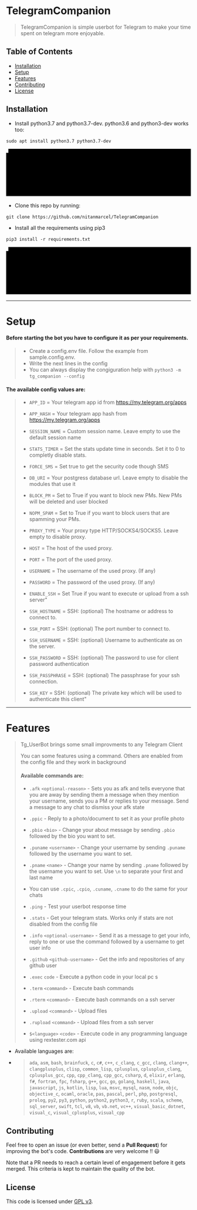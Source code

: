 # TelegramCompanion

> TelegramCompanion is simple userbot for Telegram to make your time spent on telegram more enjoyable.

## Table of Contents

-   [Installation](#Installation)
-   [Setup](#Setup)
-   [Features](#Features)
-   [Contributing](#Contributing)
-   [License](#License)

## Installation

-   Install python3.7 and python3.7-dev. python3.6 and python3-dev works too:

```
sudo apt install python3.7 python3.7-dev
```

![Python Installation](/src/python.gif?raw=true)


-   Clone this repo by running:

```shell
git clone https://github.com/nitanmarcel/TelegramCompanion
```

-   Install all the requirements using pip3

```shell
pip3 install -r requirements.txt
```

![Requirements Installation](/src/requirements.gif?raw=true)

---

# Setup

#### Before starting the bot you have to configure it as per your requirements.
> -   Create a config.env file. Follow the example from sample.config.env.
> -   Write the next lines in the config
> -   You can always display the congiguration help with `python3 -m tg_companion --config`

#### The available config values are:

> -   `APP_ID` = Your telegram app id from <https://my.telegram.org/apps>
>
> -   `APP_HASH` = Your telegram app hash from <https://my.telegram.org/apps>
>
> -   `SESSION_NAME` = Custom session name. Leave empty to use the default session name
>
> -   `STATS_TIMER` = Set the stats update time in seconds. Set it to 0 to completly disable stats.
>
> -   `FORCE_SMS` = Set true to get the security code though SMS
>
> -   `DB_URI` = Your postgress database url. Leave empty to disable the modules that use it
>
> -   `BLOCK_PM` = Set to True if you want to block new PMs. New PMs will be deleted and user blocked
>
> -   `NOPM_SPAM` = Set to True if you want to block users that are spamming your PMs.
>
> -   `PROXY_TYPE` = Your proxy type HTTP/SOCKS4/SOCKS5. Leave empty to disable proxy.
>
> -   `HOST` = The host of the used proxy.
>
> -   `PORT` = The port of the used proxy.
>
> -   `USERNAME` = The username of the used proxy. (If any)
>
> -   `PASSWORD` = The password of the used proxy. (If any)
>
> -   `ENABLE_SSH` = Set True if you want to execute or upload from a ssh server"
>
> -   `SSH_HOSTNAME` = SSH: (optional) The hostname or address to connect to.
>
> -   `SSH_PORT` = SSH: (optional) The port number to connect to.
>
> -   `SSH_USERNAME` = SSH: (optional) Username to authenticate as on the server.
>
> -   `SSH_PASSWORD` = SSH: (optional) The password to use for client password authentication
>
> -   `SSH_PASSPHRASE` = SSH: (optional) The passphrase for your ssh connection.
>
> -   `SSH_KEY` =  SSH: (optional) The private key which will be used to authenticate this client"


---
# Features

> Tg_UserBot brings some small improvments to any Telegram Client
>
> You can some features using a command. Others are enabled from the config file and they work in background
>
> #### Available commands are:
>
> -   `.afk` `<optional-reason>` - Sets you as afk and tells everyone that you are away by sending them a message when they mention your username, sends you a PM or replies to your message. Send a message to any chat to dismiss your afk state
>
> -   `.ppic` - Reply to a photo/document to set it as your profile photo
>
> -   `.pbio` `<bio>` - Change your about message by sending `.pbio` followed by the bio you want to set.
>
> -   `.puname` `<username>` - Change your username by sending `.puname` followed by the username you want to set.
>
> -   `.pname` `<name>` - Change your name by sending `.pname` followed by the username you want to set. Use `\n` to separate your first and last name
>
> -   You can use `.cpic`, `.cpio`, `.cuname`, `.cname` to do the same for your chats
>
> -   `.ping` - Test your userbot response time
>
> -   `.stats` - Get your telegram stats. Works only if stats are not disabled from the config file
>
> -   `.info` `<optional-username>` - Send it as a message to get your info, reply to one or use the command followed by a username to get user info
>
> -   `.github` `<github-username>` - Get the info and repositories of any github user
>
> -   `.exec` `code` - Execute a python code in your local pc
> s
> -   `.term` `<command>` - Execute bash commands
>
> -   `.rterm` `<command>` - Execute bash commands on a ssh server
>
> -   `.upload` `<command>` - Upload files
>
> -   `.rupload` `<command>` - Upload files from a ssh server
>
> -   `$<language>` `<code>` - Execute code in any programming language using rextester.com api

-   Available languages are:
-   >
    > `ada`, `asm`, `bash`, `brainfuck`, `c`, `c#`, `c++`, `c_clang`, `c_gcc`, `clang`, `clang++`, `clangplusplus`, `clisp`, `common_lisp`, `cplusplus`, `cplusplus_clang`, `cplusplus_gcc`, `cpp`, `cpp_clang`, `cpp_gcc`, `csharp`, `d`, `elixir`, `erlang`, `f#`, `fortran`, `fpc`, `fsharp`, `g++`, `gcc`, `go`, `golang`, `haskell`, `java`, `javascript`, `js`, `kotlin`, `lisp`, `lua`, `msvc`, `mysql`, `nasm`, `node`, `objc`, `objective_c`, `ocaml`, `oracle`, `pas`, `pascal`, `perl`, `php`, `postgresql`, `prolog`, `py2`, `py3`, `python`, `python2`, `python3`, `r`, `ruby`, `scala`, `scheme`, `sql_server`, `swift`, `tcl`, `v8`, `vb`, `vb.net`, `vc++`, `visual_basic_dotnet`, `visual_c`, `visual_cplusplus`, `visual_cpp`

## Contributing

Feel free to open an issue (or even better, send a **Pull Request**) for improving the bot's code. **Contributions** are very welcome !! :smiley:

Note that a PR needs to reach a certain level of engagement before it gets merged. This criteria is kept to maintain the quality of the bot.

## License

This code is licensed under [GPL v3](LICENSE).
